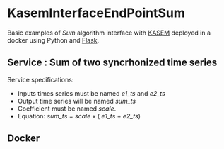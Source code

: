 # KasemInterfaceEndPointSum

Basic examples of  *Sum* algorithm interface with [KASEM](https://www.predict.fr/produits-services/logiciels/) deployed in a docker using Python and [Flask](https://flask.palletsprojects.com/).

## Service : Sum of two syncrhonized time series

Service specifications:
 - Inputs times series must be named *e1_ts* and *e2_ts*
 - Output time series will be named *sum_ts*
 - Coefficient must be named *scale*.
 - Equation: *sum_ts* = *scale* x ( *e1_ts* + *e2_ts*)

## Docker
